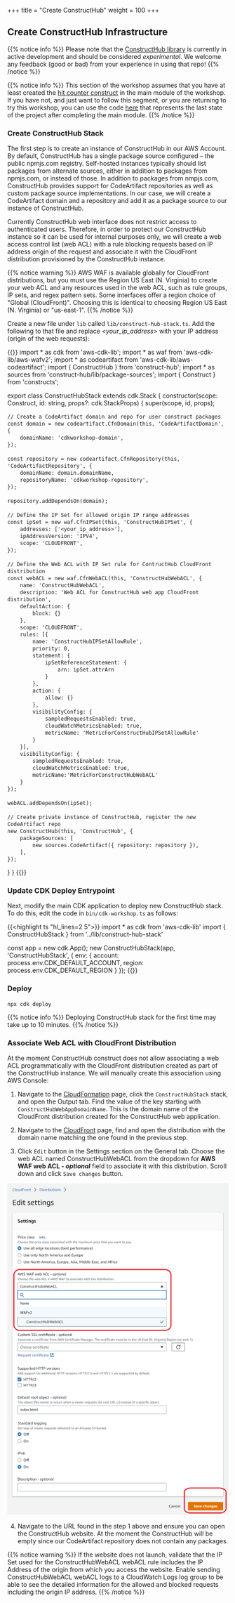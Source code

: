 +++
title = "Create ConstructHub"
weight = 100
+++

## Create ConstructHub Infrastructure

{{% notice info %}} Please note that the <a href="https://github.com/cdklabs/construct-hub" target="_blank">ConstructHub library</a> is currently in active development and should be considered _experimental_. We welcome any feedback (good or bad) from your experience in using that repo! {{% /notice %}}

{{% notice info %}} This section of the workshop assumes that you have at least created the [hit counter construct](/20-typescript/40-hit-counter.html) in the main module of the workshop. If you have not, and just want to follow this segment, or you are returning to try this workshop, you can use the code <a href="https://github.com/aws-samples/aws-cdk-intro-workshop/tree/master/code/typescript/main-workshop" target="_blank">here</a> that represents the last state of the project after completing the main module. {{% /notice %}}

### Create ConstructHub Stack

The first step is to create an instance of ConstructHub in our AWS Account. By default, ConstructHub has a single package source configured – the public npmjs.com registry. Self-hosted instances typically should list packages from alternate sources, either in addition to packages from npmjs.com, or instead of those. In addition to packages from nmpjs.com, ConstructHub provides support for CodeArtifact repositories as well as custom package source implementations. In our case, we will create a CodeArtifact domain and a repository and add it as a package source to our instance of ConstructHub.

Currently ConstructHub web interface does not restrict access to authenticated users. Therefore, in order to protect our ConstructHub instance so it can be used for internal purposes only, we will create a web access control list (web ACL) with a rule blocking requests based on IP address origin of the request and associate it with the CloudFront distribution provisioned by the ConstructHub instance.

{{% notice warning %}} AWS WAF is available globally for CloudFront distributions, but you must use the Region US East (N. Virginia) to create your web ACL and any resources used in the web ACL, such as rule groups, IP sets, and regex pattern sets. Some interfaces offer a region choice of "Global (CloudFront)". Choosing this is identical to choosing Region US East (N. Virginia) or "us-east-1". {{% /notice %}}

Create a new file under `lib` called `lib/construct-hub-stack.ts`. Add the following to that file and replace _<your_ip_address>_ with your IP address (origin of the web requests):

{{<highlight ts>}}
import * as cdk from 'aws-cdk-lib';
import * as waf from 'aws-cdk-lib/aws-wafv2';
import * as codeartifact from 'aws-cdk-lib/aws-codeartifact';
import { ConstructHub } from 'construct-hub';
import * as sources from 'construct-hub/lib/package-sources';
import { Construct } from 'constructs';

export class ConstructHubStack extends cdk.Stack {
  constructor(scope: Construct, id: string, props?: cdk.StackProps) {
    super(scope, id, props);

    // Create a CodeArtifact domain and repo for user construct packages
    const domain = new codeartifact.CfnDomain(this, 'CodeArtifactDomain', {
        domainName: 'cdkworkshop-domain',
    });
    
    const repository = new codeartifact.CfnRepository(this, 'CodeArtifactRepository', {
        domainName: domain.domainName,
        repositoryName: 'cdkworkshop-repository',
    });
    
    repository.addDependsOn(domain);
    
    // Define the IP Set for allowed origin IP range addresses
    const ipSet = new waf.CfnIPSet(this, 'ConstructHubIPSet', {
        addresses: ['<your_ip_address>'],
        ipAddressVersion: 'IPV4',
        scope: 'CLOUDFRONT',
    });    

    // Define the Web ACL with IP Set rule for ContructHub CloudFront distribution
    const webACL = new waf.CfnWebACL(this, 'ConstructHubWebACL', {
        name: 'ConstructHubWebACL',
        description: 'Web ACL for ConstructHub web app CloudFront distribution',
        defaultAction: {
            block: {}
        },
        scope: 'CLOUDFRONT',
        rules: [{
            name: 'ConstructHubIPSetAllowRule',
            priority: 0,
            statement: {
                ipSetReferenceStatement: {
                    arn: ipSet.attrArn
                }
            },
            action: {
                allow: {}
            },
            visibilityConfig: {
                sampledRequestsEnabled: true,
                cloudWatchMetricsEnabled: true,
                metricName: 'MetricForConstructHubIPSetAllowRule'
            }
        }],
        visibilityConfig: {
            sampledRequestsEnabled: true,
            cloudWatchMetricsEnabled: true,
            metricName:'MetricForConstructHubWebACL'
        }
    });
    
    webACL.addDependsOn(ipSet);

    // Create private instance of ConstructHub, register the new CodeArtifact repo
    new ConstructHub(this, 'ConstructHub', {
        packageSources: [
            new sources.CodeArtifact({ repository: repository }),
        ],
    });
  }
}
{{</highlight>}}

### Update CDK Deploy Entrypoint

Next, modify the main CDK application to deploy new ConstructHub stack. To do this, edit the code in `bin/cdk-workshop.ts` as follows:

{{<highlight ts "hl_lines=2 5">}}
import * as cdk from 'aws-cdk-lib'
import { ConstructHubStack } from '../lib/construct-hub-stack'

const app = new cdk.App();
new ConstructHubStack(app, 'ConstructHubStack', {
  env: {
    account: process.env.CDK_DEFAULT_ACCOUNT,
    region: process.env.CDK_DEFAULT_REGION
  }
});
{{</highlight>}}

### Deploy

```
npx cdk deploy
```

{{% notice info %}} Deploying ConstructHub stack for the first time may take up to 10 minutes. {{% /notice %}}

### Associate Web ACL with CloudFront Distribution

At the moment ConstructHub construct does not allow associating a web ACL programmatically with the CloudFront distribution created as part of the ConstructHub instance. We will manually create this association using AWS Console:

1. Navigate to the <a href="https://console.aws.amazon.com/cloudformation" target="_blank">CloudFormation</a> page, click the `ConstructHubStack` stack, and open the Output tab. Find the value of the key starting with `ConstructHubWebAppDomainName`. This is the domain name of the CloudFront distribution created for the ConstructHub web application.

2. Navigate to the <a href="https://console.aws.amazon.com/cloudfront" target="_blank">CloudFront</a> page, find and open the distribution with the domain name matching the one found in the previous step.

3. Click `Edit` button in the Settings section on the General tab. Choose the web ACL named ConstructHubWebACL from the dropdown for **AWS WAF web ACL - _optional_** field to associate it with this distribution. Scroll down and click `Save changes` button.

![](./cloud-front-settings.png)

4. Navigate to the URL found in the step 1 above and ensure you can open the ConstructHub website. At the moment the ConstructHub will be empty since our CodeArtifact repository does not contain any packages.

{{% notice warning %}} If the website does not launch, validate that the IP Set used for the ConstructHubWebACL webACL rule includes the IP Address of the origin from which you access the website. Enable sending ConstructHubWebACL webACL logs to a CloudWatch Logs log group to be able to see the detailed information for the allowed and blocked requests including the origin IP address. {{% /notice %}}
